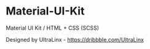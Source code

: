 Material-UI-Kit
===============

Material UI Kit / HTML + CSS (SCSS)

Designed by UltraLinx - https://dribbble.com/UltraLinx
